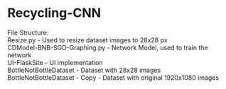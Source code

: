 # Recycling-CNN
File Structure:<br>
  Resize.py - Used to resize dataset images to 28x28 px<br>
  CDModel-BNB-SGD-Graphing.py - Network Model, used to train the network<br>
  UI-FlaskSite - UI implementation<br>
  BottleNotBottleDataset - Dataset with 28x28 images<br>
  BottleNotBottleDataset - Copy - Dataset with original 1920x1080 images<br>
